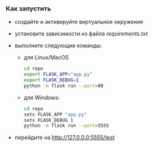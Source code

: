 ### Как запустить

* создайте и активируйте виртуальное окружение
* установите зависимости из файла _requirements.txt_
* выполните следующие команды:

    * для Linux/MacOS

        ```bash
        cd repo
        export FLASK_APP="app.py"
        export FLASK_DEBUG=1
        python -m flask run --port=80
        ```
  
    * для Windows:

        ```bash
        cd repo
        setx FLASK_APP "app.py"
        setx FLASK_DEBUG 1
        python -m flask run --port=5555
        ```

* перейдите на http://127.0.0.0:5555/test
